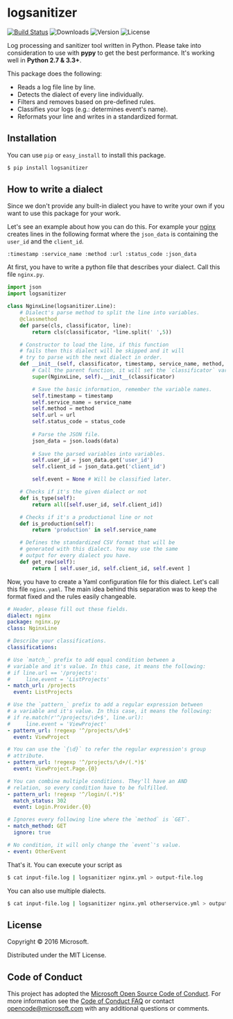 # logsanitizer

[![Build Status](https://travis-ci.org/wunderlist/logsanitizer.svg)](https://travis-ci.org/wunderlist/logsanitizer)
![Downloads](https://img.shields.io/pypi/dm/logsanitizer.svg)
![Version](https://img.shields.io/pypi/v/logsanitizer.svg)
![License](https://img.shields.io/pypi/l/logsanitizer.svg)

Log processing and sanitizer tool written in Python. Please take into consideration to use with **pypy** to get the best performance. It's working well in **Python 2.7 & 3.3+**.

This package does the following:
- Reads a log file line by line.
- Detects the dialect of every line individually.
- Filters and removes based on pre-defined rules.
- Classifies your logs (e.g.: determines event's name).
- Reformats your line and writes in a standardized format.

## Installation

You can use `pip` or `easy_install` to install this package.

```bash
$ pip install logsanitizer
```

## How to write a dialect

Since we don't provide any built-in dialect you have to write your own if you want to use this package for your work.

Let's see an example about how you can do this. For example your [nginx](https://www.nginx.com) creates lines in the following format where the `json_data` is containing the `user_id` and the `client_id`.

```
:timestamp :service_name :method :url :status_code :json_data
```

At first, you have to write a python file that describes your dialect. Call this file `nginx.py`.

```python
import json
import logsanitizer

class NginxLine(logsanitizer.Line):
    # Dialect's parse method to split the line into variables.
    @classmethod
    def parse(cls, classificator, line):
        return cls(classificator, *line.split(' ',5))

    # Constructor to load the line, if this function 
    # fails then this dialect will be skipped and it will
    # try to parse with the next dialect in order.
    def __init__(self, classificator, timestamp, service_name, method, url, status_code, data):
        # Call the parent function, it will set the `classificator` variable.
        super(NginxLine, self).__init__(classificator)

        # Save the basic information, remember the variable names.
        self.timestamp = timestamp
        self.service_name = service_name
        self.method = method
        self.url = url
        self.status_code = status_code
        
        # Parse the JSON file.
        json_data = json.loads(data)
        
        # Save the parsed variables into variables.
        self.user_id = json_data.get('user_id')
        self.client_id = json_data.get('client_id')

        self.event = None # Will be classified later.

	# Checks if it's the given dialect or not
    def is_type(self):
        return all([self.user_id, self.client_id])

    # Checks if it's a productional line or not
    def is_production(self):
        return 'production' in self.service_name

    # Defines the standardized CSV format that will be 
    # generated with this dialect. You may use the same
    # output for every dialect you have.
    def get_row(self):
        return [ self.user_id, self.client_id, self.event ]
```

Now, you have to create a Yaml configuration file for this dialect. Let's call this file `nginx.yaml`. The main idea behind this separation was to keep the format fixed and the rules easily changeable.

```yaml
# Header, please fill out these fields.
dialect: nginx
package: nginx.py
class: NginxLine

# Describe your classifications.
classifications:

# Use `match_` prefix to add equal condition between a 
# variable and it's value. In this case, it means the following:
# if line.url == '/projects':
#     line.event = 'ListProjects'
- match_url: /projects
  event: ListProjects

# Use the `pattern_` prefix to add a regular expression between
# a variable and it's value. In this case, it means the following:
# if re.match(r'^/projects/\d+$', line.url):
#     line.event = 'ViewProject'
- pattern_url: !regexp '^/projects/\d+$'
  event: ViewProject

# You can use the `{\d}` to refer the regular expression's group
# attribute.
- pattern_url: !regexp '^/projects/\d+/(.*)$'
  event: ViewProject.Page.{0}

# You can combine multiple conditions. They'll have an AND 
# relation, so every condition have to be fulfilled.
- pattern_url: !regexp '^/login/(.*)$'
  match_status: 302
  event: Login.Provider.{0}

# Ignores every following line where the `method` is `GET`.
- match_method: GET
  ignore: true

# No condition, it will only change the `event`'s value.
- event: OtherEvent
```

That's it. You can execute your script as

```bash
$ cat input-file.log | logsanitizer nginx.yml > output-file.log 
```

You can also use multiple dialects.

```bash
$ cat input-file.log | logsanitizer nginx.yml otherservice.yml > output-file.log 
```

## License

Copyright © 2016 Microsoft.

Distributed under the MIT License.

## Code of Conduct

This project has adopted the [Microsoft Open Source Code of Conduct](https://opensource.microsoft.com/codeofconduct/). For more information see the [Code of Conduct FAQ](https://opensource.microsoft.com/codeofconduct/faq/) or contact [opencode@microsoft.com](mailto:opencode@microsoft.com) with any additional questions or comments.
